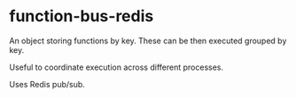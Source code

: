 function-bus-redis
==================
An object storing functions by key. These can be then executed grouped by key.

Useful to coordinate execution across different processes.

Uses Redis pub/sub.

